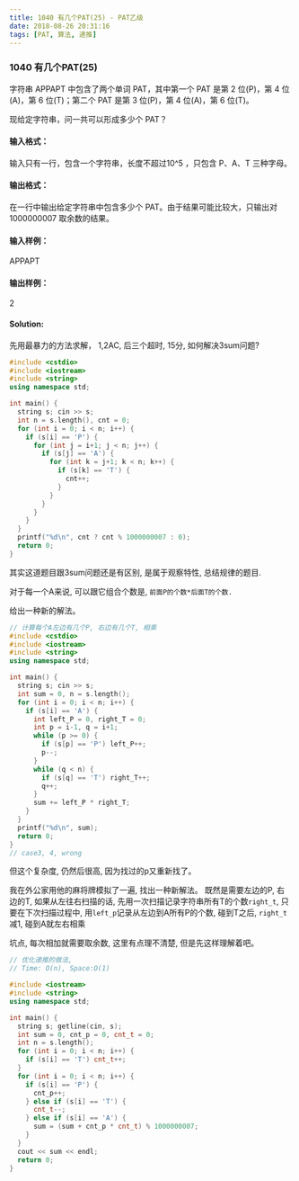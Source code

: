 ```yaml
---
title: 1040 有几个PAT(25) - PAT乙级
date: 2018-08-26 20:31:16
tags: [PAT, 算法, 递推]
---
```


### 1040 有几个PAT(25)

字符串 APPAPT 中包含了两个单词 PAT，其中第一个 PAT 是第 2 位(P)，第 4 位(A)，第 6 位(T)；第二个 PAT 是第 3 位(P)，第 4 位(A)，第 6 位(T)。

现给定字符串，问一共可以形成多少个 PAT？
#### 输入格式：

输入只有一行，包含一个字符串，长度不超过10^5 ，只包含 P、A、T 三种字母。

#### 输出格式：
在一行中输出给定字符串中包含多少个 PAT。由于结果可能比较大，只输出对 1000000007 取余数的结果。

#### 输入样例：
APPAPT

#### 输出样例：
2


#### Solution:


先用最暴力的方法求解， 1,2AC, 后三个超时, 15分, 如何解决3sum问题?
```cpp
#include <cstdio>
#include <iostream>
#include <string>
using namespace std;

int main() {
  string s; cin >> s;
  int n = s.length(), cnt = 0;
  for (int i = 0; i < n; i++) {
    if (s[i] == 'P') {
      for (int j = i+1; j < n; j++) {
        if (s[j] == 'A') {
          for (int k = j+1; k < n; k++) {
            if (s[k] == 'T') {
              cnt++;
            }
          }
        }
      }
    }
  }
  printf("%d\n", cnt ? cnt % 1000000007 : 0);
  return 0;
}
```


其实这道题目跟3sum问题还是有区别, 是属于观察特性, 总结规律的题目.

对于每一个A来说, 可以跟它组合个数是, `前面P的个数*后面T的个数.`

给出一种新的解法。
```cpp
// 计算每个A左边有几个P, 右边有几个T, 相乘
#include <cstdio>
#include <iostream>
#include <string>
using namespace std;

int main() {
  string s; cin >> s;
  int sum = 0, n = s.length();
  for (int i = 0; i < n; i++) {
    if (s[i] == 'A') {
      int left_P = 0, right_T = 0;
      int p = i-1, q = i+1;
      while (p >= 0) {
        if (s[p] == 'P') left_P++;
        p--;
      }
      while (q < n) {
        if (s[q] == 'T') right_T++;
        q++;
      }
      sum += left_P * right_T;
    }
  }
  printf("%d\n", sum);
  return 0;
}
// case3, 4, wrong
```

但这个复杂度, 仍然后很高, 因为找过的p又重新找了。

我在外公家用他的麻将牌模拟了一遍, 找出一种新解法。
既然是需要左边的P, 右边的T, 如果从左往右扫描的话, 先用一次扫描记录字符串所有T的个数`right_t`, 只要在下次扫描过程中, 用`left_p`记录从左边到A所有P的个数, 碰到T之后, `right_t`减1, 碰到A就左右相乘

坑点, 每次相加就需要取余数, 这里有点理不清楚, 但是先这样理解着吧。

```cpp
// 优化递推的做法,
// Time: O(n), Space:O(1)

#include <iostream>
#include <string>
using namespace std;

int main() {
  string s; getline(cin, s);
  int sum = 0, cnt_p = 0, cnt_t = 0;
  int n = s.length();
  for (int i = 0; i < n; i++) {
    if (s[i] == 'T') cnt_t++;
  }
  for (int i = 0; i < n; i++) {
    if (s[i] == 'P') {
      cnt_p++;
    } else if (s[i] == 'T') {
      cnt_t--;
    } else if (s[i] == 'A') {
      sum = (sum + cnt_p * cnt_t) % 1000000007;
    }
  }
  cout << sum << endl;
  return 0;
}
```

